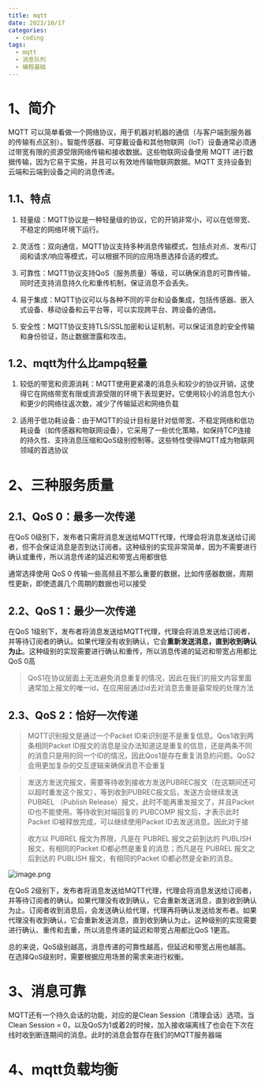 ```yaml
---
title: mqtt
date: 2023/10/17
categories:
  - coding
tags:
  - mqtt
  - 消息队列
  - 编程基础
---
```

# 1、简介

MQTT 可以简单看做一个网络协议，用于机器对机器的通信（与客户端到服务器的传输有点区别）。智能传感器、可穿戴设备和其他物联网（IoT）设备通常必须通过带宽有限的资源受限网络传输和接收数据。这些物联网设备使用 MQTT 进行数据传输，因为它易于实施，并且可以有效地传输物联网数据。MQTT 支持设备到云端和云端到设备之间的消息传递。

## 1.1、特点

1. 轻量级：MQTT协议是一种轻量级的协议，它的开销非常小，可以在低带宽、不稳定的网络环境下运行。

2. 灵活性：双向通信，MQTT协议支持多种消息传输模式，包括点对点、发布/订阅和请求/响应等模式，可以根据不同的应用场景选择合适的模式。

3. 可靠性：MQTT协议支持QoS（服务质量）等级，可以确保消息的可靠传输，同时还支持消息持久化和重传机制，保证消息不会丢失。

4. 易于集成：MQTT协议可以与各种不同的平台和设备集成，包括传感器、嵌入式设备、移动设备和云平台等，可以实现跨平台、跨设备的通信。

5. 安全性：MQTT协议支持TLS/SSL加密和认证机制，可以保证消息的安全传输和身份验证，防止数据泄露和攻击。

## 1.2、mqtt为什么比ampq轻量

1. 较低的带宽和资源消耗：MQTT使用更紧凑的消息头和较少的协议开销，这使得它在网络带宽有限或资源受限的环境下表现更好。它使用较小的消息包大小和更少的网络往返次数，减少了传输延迟和网络负载
    
2. 适用于低功耗设备：由于MQTT的设计目标是针对低带宽、不稳定网络和低功耗设备（如传感器和物联网设备），它采用了一些优化策略，如保持TCP连接的持久性、支持消息压缩和QoS级别控制等。这些特性使得MQTT成为物联网领域的首选协议

# 2、三种服务质量

## 2.1、QoS 0：最多一次传递
在QoS 0级别下，发布者只需将消息发送给MQTT代理，代理会将消息发送给订阅者，但不会保证消息是否到达订阅者。这种级别的实现非常简单，因为不需要进行确认或重传，所以消息传递的延迟和带宽占用都很低

通常选择使用 QoS 0 传输一些高频且不那么重要的数据，比如传感器数据，周期性更新，即使遗漏几个周期的数据也可以接受

## 2.2、QoS 1：最少一次传递
在QoS 1级别下，发布者将消息发送给MQTT代理，代理会将消息发送给订阅者，并等待订阅者的确认。如果代理没有收到确认，它会**重新发送消息，直到收到确认为止**。这种级别的实现需要进行确认和重传，所以消息传递的延迟和带宽占用都比QoS 0高

> QoS1在协议层面上无法避免消息重复的情况，因此在我们的报文内容里面通常加上报文的唯一id，在应用层通过id去对消息去重是最常规的处理方法

## 2.3、QoS 2：恰好一次传递

> MQTT识别报文是通过一个Packet ID来识别是不是重复信息。Qos1收到两条相同Packet ID报文的消息是没办法知道这是重复的信息，还是两条不同的消息只是用的同一个ID的情况，因此Qos1是存在重复消息的问题。QoS2会用更加复杂的交互逻辑来确保消息不会重复

>发送方发送完报文，需要等待收到接收方发送PUBREC报文（在这期间还可以超时重发这个报文），等到收到PUBREC报文后，发送方会继续发送PUBREL （Publish Release）报文，此时不能再重发报文了，并且Packet ID也不能使用。等待收到对端回复的 PUBCOMP 报文后，才表示此时Packet ID被释放完成，可以继续使用Packet ID去发送消息。因此对于接
>
>收方以 PUBREL 报文为界限，凡是在 PUBREL 报文之前到达的 PUBLISH 报文，有相同的Packet ID都必然是重复的消息；而凡是在 PUBREL 报文之后到达的 PUBLISH 报文，有相同的Packet ID都必然是全新的消息。

![image.png](https://yancey-note-img.oss-cn-beijing.aliyuncs.com/202310171035585.png)

在QoS 2级别下，发布者将消息发送给MQTT代理，代理会将消息发送给订阅者，并等待订阅者的确认。如果代理没有收到确认，它会重新发送消息，直到收到确认为止。订阅者收到消息后，会发送确认给代理，代理再将确认发送给发布者。如果代理没有收到确认，它会重新发送消息，直到收到确认为止。这种级别的实现需要进行确认、重传和去重，所以消息传递的延迟和带宽占用都比QoS 1更高。

总的来说，QoS级别越高，消息传递的可靠性越高，但延迟和带宽占用也越高。在选择QoS级别时，需要根据应用场景的需求来进行权衡。

# 3、消息可靠
MQTT还有一个持久会话的功能，对应的是Clean Session（清理会话）选项。当Clean Session = 0，以及QoS为1或着2的时候，加入接收端离线了也会在下次在线时收到断连期间的消息。此时的消息会暂存在我们的MQTT服务器端

# 4、mqtt负载均衡
